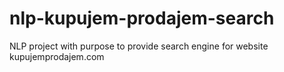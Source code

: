 # nlp-kupujem-prodajem-search
NLP project with purpose to provide search engine for website kupujemprodajem.com
